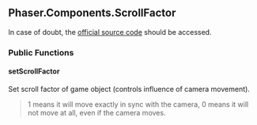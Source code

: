 ## Phaser.Components.ScrollFactor

In case of doubt, the [official source code](https://github.com/photonstorm/phaser) should be accessed.

### Public Functions

#### setScrollFactor

Set scroll factor of game object (controls influence of camera movement).

> 1 means it will move exactly in sync with the camera,
> 0 means it will not move at all, even if the camera moves.
